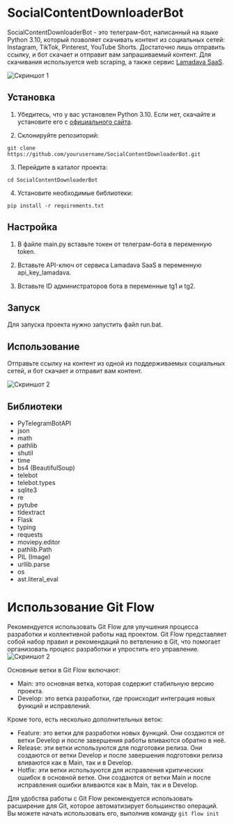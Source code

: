 # SocialContentDownloaderBot

SocialContentDownloaderBot - это телеграм-бот, написанный на языке Python 3.10, который позволяет скачивать контент из социальных сетей: Instagram, TikTok, Pinterest, YouTube Shorts. Достаточно лишь отправить ссылку, и бот скачает и отправит вам запрашиваемый контент. Для скачивания используется web scraping, а также сервис [Lamadava SaaS](https://lamadava.com/).

![Скриншот 1](https://i.ibb.co/L6CcTcL/photo-2023-06-07-12-45-29.jpg)

## Установка

1. Убедитесь, что у вас установлен Python 3.10. Если нет, скачайте и установите его с [официального сайта](https://www.python.org/downloads/).

2. Склонируйте репозиторий:

```git clone https://github.com/yourusername/SocialContentDownloaderBot.git```


3. Перейдите в каталог проекта:

```cd SocialContentDownloaderBot```


4. Установите необходимые библиотеки:

```pip install -r requirements.txt```


## Настройка

1. В файле main.py вставьте токен от телеграм-бота в переменную token.

2. Вставьте API-ключ от сервиса Lamadava SaaS в переменную api_key_lamadava.

3. Вставьте ID администраторов бота в переменные tg1 и tg2.

## Запуск

Для запуска проекта нужно запустить файл run.bat.

## Использование

Отправьте ссылку на контент из одной из поддерживаемых социальных сетей, и бот скачает и отправит вам контент.

![Скриншот 2](https://i.ibb.co/vHbDp5m/photo-2023-06-07-12-49-07.jpg)
## Библиотеки

- PyTelegramBotAPI
- json
- math
- pathlib
- shutil
- time
- bs4 (BeautifulSoup)
- telebot
- telebot.types
- sqlite3
- re
- pytube
- tldextract
- Flask
- typing
- requests
- moviepy.editor
- pathlib.Path
- PIL (Image)
- urllib.parse
- os
- ast.literal_eval

# Использование Git Flow
Рекомендуется использовать Git Flow для улучшения процесса разработки и коллективной работы над проектом. Git Flow представляет собой набор правил и рекомендаций по ветвлению в Git, что помогает организовать процесс разработки и упростить его управление.
![Скриншот 2](https://i.ibb.co/MGc3xYr/04-Hotfix-branches.png)

Основные ветки в Git Flow включают:
- Main: это основная ветка, которая содержит стабильную версию проекта.
- Develop: это ветка разработки, где происходит интеграция новых функций и исправлений.

Кроме того, есть несколько дополнительных веток:
- Feature: это ветки для разработки новых функций. Они создаются от ветки Develop и после завершения работы вливаются обратно в неё.
- Release: эти ветки используются для подготовки релиза. Они создаются от ветки Develop и после завершения подготовки релиза вливаются как в Main, так и в Develop.
- Hotfix: эти ветки используются для исправления критических ошибок в основной ветке. Они создаются от ветки Main и после исправления ошибки вливаются как в Main, так и в Develop.

Для удобства работы с Git Flow рекомендуется использовать расширение для Git, которое автоматизирует большинство операций. Вы можете начать использовать его, выполнив команду ```git flow init```
